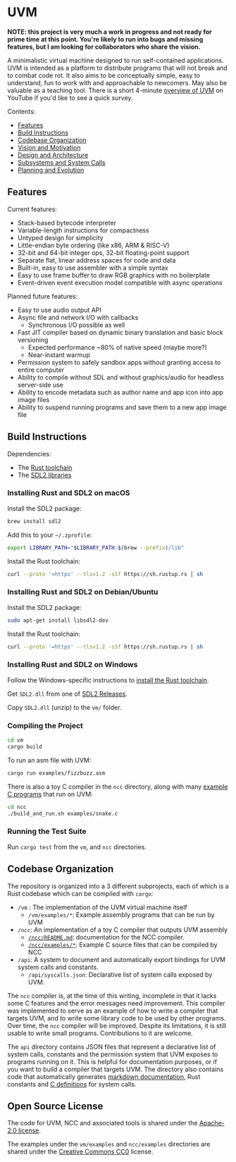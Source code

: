 # UVM

**NOTE: this project is very much a work in progress and not ready for prime time at this point. You're likely to run
into bugs and missing features, but I am looking for collaborators who share the vision.**

A minimalistic virtual machine designed to run self-contained applications. UVM is intended as a platform to distribute
programs that will not break and to combat code rot. It also aims to be conceptually simple, easy to understand, fun to work
with and approachable to newcomers. May also be valuable as a teaching tool. There is a short
4-minute [overview of UVM](https://www.youtube.com/watch?v=q9-o45B_qsA)
on YouTube if you'd like to see a quick survey.

Contents:
- [Features](#features)
- [Build Instructions](#build-instructions)
- [Codebase Organization](#codebase-organization)
- [Vision and Motivation](doc/vision.md)
- [Design and Architecture](doc/design.md)
- [Subsystems and System Calls](doc/syscalls.md)
- [Planning and Evolution](doc/planning.md)

## Features

Current features:
- Stack-based bytecode interpreter
- Variable-length instructions for compactness
- Untyped design for simplicity
- Little-endian byte ordering (like x86, ARM & RISC-V)
- 32-bit and 64-bit integer ops, 32-bit floating-point support
- Separate flat, linear address spaces for code and data
- Built-in, easy to use assembler with a simple syntax
- Easy to use frame buffer to draw RGB graphics with no boilerplate
- Event-driven event execution model compatible with async operations

Planned future features:
- Easy to use audio output API
- Async file and network I/O with callbacks
  - Synchronous I/O possible as well
- Fast JIT compiler based on dynamic binary translation and basic block versioning
  - Expected performance ~80% of native speed (maybe more?)
  - Near-instant warmup
- Permission system to safely sandbox apps without granting access to entire computer
- Ability to compile without SDL and without graphics/audio for headless server-side use
- Ability to encode metadata such as author name and app icon into app image files
- Ability to suspend running programs and save them to a new app image file

## Build Instructions

Dependencies:
- The [Rust toolchain](https://www.rust-lang.org/tools/install)
- The [SDL2 libraries](https://wiki.libsdl.org/SDL2/Installation)

### Installing Rust and SDL2 on macOS

Install the SDL2 package:
```sh
brew install sdl2
```

Add this to your `~/.zprofile`:
```sh
export LIBRARY_PATH="$LIBRARY_PATH:$(brew --prefix)/lib"
```

Install the Rust toolchain:
```sh
curl --proto '=https' --tlsv1.2 -sSf https://sh.rustup.rs | sh
```

### Installing Rust and SDL2 on Debian/Ubuntu

Install the SDL2 package:
```sh
sudo apt-get install libsdl2-dev
```

Install the Rust toolchain:
```sh
curl --proto '=https' --tlsv1.2 -sSf https://sh.rustup.rs | sh
```

### Installing Rust and SDL2 on Windows

Follow the Windows-specific instructions to [install the Rust toolchain](https://www.rust-lang.org/tools/install).

Get `SDL2.dll` from one of [SDL2 Releases](https://github.com/libsdl-org/SDL/releases).

Copy `SDL2.dll` (unzip) to the `vm/` folder.

### Compiling the Project

```sh
cd vm
cargo build
```

To run an asm file with UVM:
```sh
cargo run examples/fizzbuzz.asm
```

There is also a toy C compiler in the `ncc` directory, along with many [example C programs](ncc/examples) that run on UVM:
```sh
cd ncc
./build_and_run.sh examples/snake.c
```

### Running the Test Suite

Run `cargo test` from the `vm`, and `ncc` directories.

## Codebase Organization

The repository is organized into a 3 different subprojects, each of which is a Rust codebase which can be compiled with `cargo`:

- `/vm` : The implementation of the UVM virtual machine itself
  - `/vm/examples/*`: Example assembly programs that can be run by UVM
- `/ncc`: An implementation of a toy C compiler that outputs UVM assembly
  - [`/ncc/README.md`](ncc/README.md): documentation for the NCC compiler.
  - [`/ncc/examples/*`](ncc/examples): Example C source files that can be compiled by NCC
- `/api`: A system to document and automatically export bindings for UVM system calls and constants.
  - `/api/syscalls.json`: Declarative list of system calls exposed by UVM.

The `ncc` compiler is, at the time of this writing, incomplete in that it lacks some C features and the error messages need improvement. This compiler
was implemented to serve as an example of how to write a compiler that targets UVM, and to write some library code to be used by other programs. Over
time, the `ncc` compiler will be improved. Despite its limitations, it is still usable to write small programs. Contributions to it are welcome.

The `api` directory contains JSON files that represent a declarative list of system calls, constants and the permission system that UVM exposes
to programs running on it. This is helpful for documentation purposes, or if you want to build a compiler that targets UVM. The directory also contains
code that automatically generates [markdown documentation](doc/syscalls.md), Rust constants and [C definitions](ncc/include/uvm/syscalls.h) for system calls.

## Open Source License

The code for UVM, NCC and associated tools is shared under the [Apache-2.0 license](https://github.com/maximecb/uvm/blob/main/LICENSE).

The examples under the `vm/examples` and `ncc/examples` directories are shared under the [Creative Commons CC0](https://creativecommons.org/publicdomain/zero/1.0/) license.

